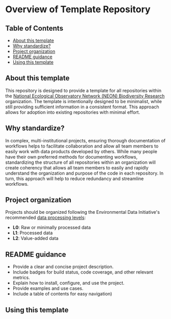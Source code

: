 # Overview of Template Repository 

## Table of Contents
- [About this template](#About-this-template)
- [Why standardize?](#Why-standardize?)
- [Project organization](#Project-organization)
- [README guidance](#README-guidance)
- [Using this template](#Using-this-template)

## About this template 

This repository is designed to provide a template for all repositories within the [National Ecological Observatory Network (NEON) Biodiversity Research](https://github.com/NEON-biodiversity) organization. The template is intentionally designed to be minimalist, while still providing sufficient information in a consistent format. This approach allows for adoption into existing repositories with minimal effort. 

## Why standardize? 

In complex, multi-institutional projects, ensuring thorough documentation of workflows helps to facilitate collaboration and allow all team members to easily work with data products developed by others. While many people have their own preferred methods for documenting workflows, standardizing the structure of all repositories within an organization will create coherency that allows all team members to easily and rapidly understand the organization and purpose of the code in each repository. In turn, this approach will help to reduce redundancy and streamline workflows. 

## Project organization 

Projects should be organized following the Environmental Data Initiative's recommended [data processing levels](https://edirepository.org/resources/cleaning-data-and-quality-control):
- **L0**: Raw or minimally processed data
- **L1**: Processed data 
- **L2**: Value-added data 

## README guidance

- Provide a clear and concise project description.
- Include badges for build status, code coverage, and other relevant metrics.
- Explain how to install, configure, and use the project.
- Provide examples and use cases.
- Include a table of contents for easy navigation) 

## Using this template
